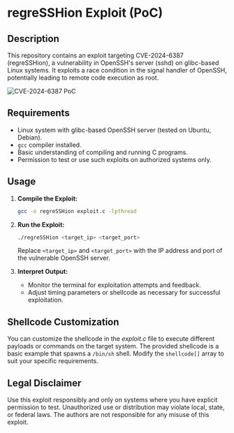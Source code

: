 # regreSSHion Exploit (PoC)

## Description
This repository contains an exploit targeting CVE-2024-6387 (regreSSHion), a vulnerability in OpenSSH's server (sshd) on glibc-based Linux systems. It exploits a race condition in the signal handler of OpenSSH, potentially leading to remote code execution as root.

![CVE-2024-6387 PoC](https://github.com/xonoxitron/regreSSHion/blob/main/PoC.png?raw=true)


## Requirements
- Linux system with glibc-based OpenSSH server (tested on Ubuntu, Debian).
- `gcc` compiler installed.
- Basic understanding of compiling and running C programs.
- Permission to test or use such exploits on authorized systems only.

## Usage
1. **Compile the Exploit:**
   ```bash
   gcc -o regreSSHion exploit.c -lpthread
   ```

2. **Run the Exploit:**
   ```bash
   ./regreSSHion <target_ip> <target_port>
   ```

   Replace `<target_ip>` and `<target_port>` with the IP address and port of the vulnerable OpenSSH server.

3. **Interpret Output:**
   - Monitor the terminal for exploitation attempts and feedback.
   - Adjust timing parameters or shellcode as necessary for successful exploitation.

## Shellcode Customization
You can customize the shellcode in the *exploit.c* file to execute different payloads or commands on the target system. The provided shellcode is a basic example that spawns a `/bin/sh` shell. Modify the `shellcode[]` array to suit your specific requirements.

## Legal Disclaimer
Use this exploit responsibly and only on systems where you have explicit permission to test. Unauthorized use or distribution may violate local, state, or federal laws. The authors are not responsible for any misuse of this exploit.
